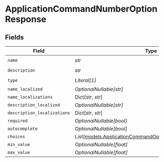 # ApplicationCommandNumberOptionResponse


## Fields

| Field                                                                                                                  | Type                                                                                                                   | Required                                                                                                               | Description                                                                                                            |
| ---------------------------------------------------------------------------------------------------------------------- | ---------------------------------------------------------------------------------------------------------------------- | ---------------------------------------------------------------------------------------------------------------------- | ---------------------------------------------------------------------------------------------------------------------- |
| `name`                                                                                                                 | *str*                                                                                                                  | :heavy_check_mark:                                                                                                     | N/A                                                                                                                    |
| `description`                                                                                                          | *str*                                                                                                                  | :heavy_check_mark:                                                                                                     | N/A                                                                                                                    |
| `type`                                                                                                                 | *Literal[1]*                                                                                                           | :heavy_check_mark:                                                                                                     | N/A                                                                                                                    |
| `name_localized`                                                                                                       | *OptionalNullable[str]*                                                                                                | :heavy_minus_sign:                                                                                                     | N/A                                                                                                                    |
| `name_localizations`                                                                                                   | Dict[str, *str*]                                                                                                       | :heavy_minus_sign:                                                                                                     | N/A                                                                                                                    |
| `description_localized`                                                                                                | *OptionalNullable[str]*                                                                                                | :heavy_minus_sign:                                                                                                     | N/A                                                                                                                    |
| `description_localizations`                                                                                            | Dict[str, *str*]                                                                                                       | :heavy_minus_sign:                                                                                                     | N/A                                                                                                                    |
| `required`                                                                                                             | *OptionalNullable[bool]*                                                                                               | :heavy_minus_sign:                                                                                                     | N/A                                                                                                                    |
| `autocomplete`                                                                                                         | *OptionalNullable[bool]*                                                                                               | :heavy_minus_sign:                                                                                                     | N/A                                                                                                                    |
| `choices`                                                                                                              | List[[models.ApplicationCommandOptionNumberChoiceResponse](../models/applicationcommandoptionnumberchoiceresponse.md)] | :heavy_minus_sign:                                                                                                     | N/A                                                                                                                    |
| `min_value`                                                                                                            | *OptionalNullable[float]*                                                                                              | :heavy_minus_sign:                                                                                                     | N/A                                                                                                                    |
| `max_value`                                                                                                            | *OptionalNullable[float]*                                                                                              | :heavy_minus_sign:                                                                                                     | N/A                                                                                                                    |